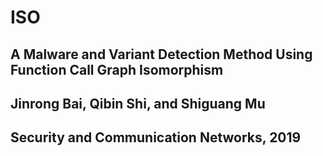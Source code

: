 # ISO
## A Malware and Variant Detection Method Using Function Call Graph Isomorphism
## Jinrong Bai, Qibin Shi, and Shiguang Mu
## Security and Communication Networks, 2019

